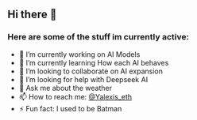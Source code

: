 ## Hi there 👋

### Here are some of the stuff im currently active:
- 🔭 I’m currently working on AI Models
- 🌱 I’m currently learning How each AI behaves 
- 👯 I’m looking to collaborate on AI expansion
- 🤔 I’m looking for help with Deepseek AI
- 💬 Ask me about the weather
- 📫 How to reach me: [@Yalexis_eth](https://x.com/yalexis_eth)
- ⚡ Fun fact: I used to be Batman
